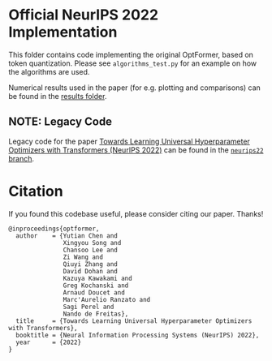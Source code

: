 # Official NeurIPS 2022 Implementation
This folder contains code implementing the original OptFormer, based on token quantization. Please see `algorithms_test.py` for an example on how the algorithms are used.

Numerical results used in the paper (for e.g. plotting and comparisons) can be found in the [results folder](https://github.com/google-research/optformer/tree/main/optformer/original/results/hpob).

## NOTE: Legacy Code
Legacy code for the paper [Towards Learning Universal Hyperparameter Optimizers with Transformers (NeurIPS 2022)](https://arxiv.org/abs/2205.13320) can be found in the [`neurips22` branch](https://github.com/google-research/optformer/tree/neurips22).

# Citation
If you found this codebase useful, please consider citing our paper. Thanks!

```
@inproceedings{optformer,
  author    = {Yutian Chen and
               Xingyou Song and
               Chansoo Lee and
               Zi Wang and
               Qiuyi Zhang and
               David Dohan and
               Kazuya Kawakami and
               Greg Kochanski and
               Arnaud Doucet and
               Marc'Aurelio Ranzato and
               Sagi Perel and
               Nando de Freitas},
  title     = {Towards Learning Universal Hyperparameter Optimizers with Transformers},
  booktitle = {Neural Information Processing Systems (NeurIPS) 2022},
  year      = {2022}
}
```